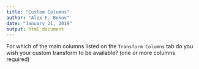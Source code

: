 ```yaml
---
title: "Custom Columns"
author: "Alex F. Bokov"
date: "January 21, 2019"
output: html_document
---
```


For which of the main columns listed on the `Transform Columns` tab do you wish
your custom transform to be available? (one or more columns required)
